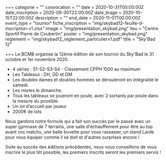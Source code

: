 +++
categorie = ""
convocation = ""
date = 2020-10-31T00:00:00Z
date_inscription = 2020-09-30T22:00:00Z
date_tirage = 2020-10-15T22:00:00Z
description = ""
end_date = 2020-11-01T00:00:00Z
event_type = "tournoi"
fiche_inscription = "img/skybad12-feuille-d-inscription-v1.xlsx"
image = "img/presentation_skybad.png"
lieu = "Centre Sportif Pierre de Coubertin"
poster = "img/presentation_skybad.png"
reglement = "img/skybad12_reglement_particulierv1.pdf"
title = "Sky'Bad 12"

+++
Le BCMB organise la 12ème édition de son tournoi du Sky'Bad le 31 octobre et 1er novembre 2020. 

* 4 séries : S1-S2-S3-S4 - Classement CPPH 1500 au maximum
* Les Tableaux : DH, DD et DM 
* Les doubles dames et doubles hommes se dérouleront en intégralité le samedi.
*  Les mixtes le dimanche. 
* Tous les tableaux se joueront en poule, avec 2 sortants par poule dans la mesure du possible. 
* Un lot d’accueil par joueur 
* 2000€ de lots  

Nous gardons notre formule qui a fait son succès par le passé avec un super gymnase de 7 terrains, une salle d'échauffement pour être au top avant vos matchs, une belle buvette pour vous rassasier, un stand Larde pour vous équiper comme il se doit et d'autres surprises encore !  

Suite au succès des éditions précédentes, nous vous conseillons de vous inscrire le plus tôt possible, les premiers inscrits seront les premiers servis !